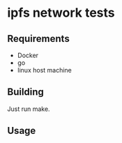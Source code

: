 # ipfs network tests

## Requirements

- Docker
- go
- linux host machine

## Building

Just run make.

## Usage


